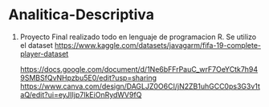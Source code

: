 # Analitica-Descriptiva

1. Proyecto Final realizado todo en lenguaje de programacion R. Se utilizo el dataset https://www.kaggle.com/datasets/javagarm/fifa-19-complete-player-dataset
   
   https://docs.google.com/document/d/1Ne6bFFrPauC_wrF7OeYCtk7h949SMBSfQvNHpzbu5E0/edit?usp=sharing
   https://www.canva.com/design/DAGLJZ0O6CI/jN2ZB1uhGCC0ps3G3v1taQ/edit?ui=eyJIIjp7IkEiOnRydWV9fQ
   
